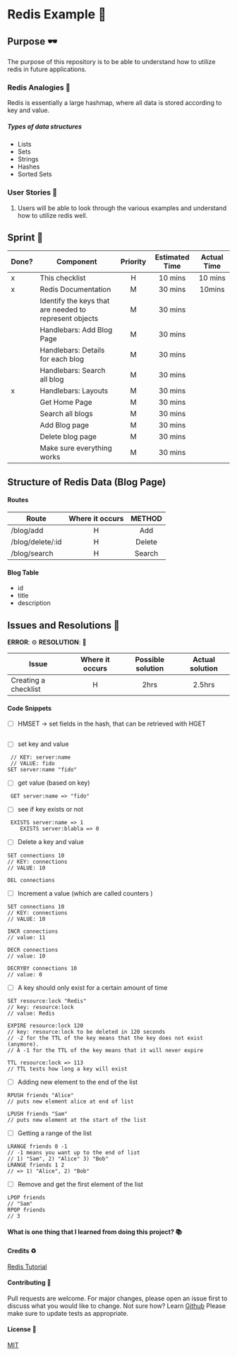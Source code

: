 # Redis Example :rocket:

## Purpose :dark_sunglasses:

The purpose of this repository is to be able to understand how to utilize redis in future applications.

### Redis Analogies :open_book:

Redis is essentially a large hashmap, where all data is stored according to key and value.

##### Types of data structures

- Lists
- Sets
- Strings
- Hashes
- Sorted Sets

### User Stories :telescope:

1. Users will be able to look through the various examples and understand how to utilize redis well.

## Sprint :athletic_shoe:

| Done? | Component                                              | Priority | Estimated Time | Actual Time |
| ----- | ------------------------------------------------------ | :------: | :------------: | :---------: |
| x     | This checklist                                         |    H     |    10 mins     |   10 mins   |
| x     | Redis Documentation                                    |    M     |    30 mins     |   10mins    |
|       | Identify the keys that are needed to represent objects |    M     |    30 mins     |             |
|       | Handlebars: Add Blog Page                              |    M     |    30 mins     |             |
|       | Handlebars: Details for each blog                      |    M     |    30 mins     |             |
|       | Handlebars: Search all blog                            |    M     |    30 mins     |             |
| x     | Handlebars: Layouts                                    |    M     |    30 mins     |             |
|       | Get Home Page                                          |    M     |    30 mins     |             |
|       | Search all blogs                                       |    M     |    30 mins     |             |
|       | Add Blog page                                          |    M     |    30 mins     |             |
|       | Delete blog page                                       |    M     |    30 mins     |             |
|       | Make sure everything works                             |    M     |    30 mins     |             |

## Structure of Redis Data (Blog Page)

#### Routes

| Route            | Where it occurs | METHOD |
| ---------------- | :-------------: | :----: |
| /blog/add        |        H        |  Add   |
| /blog/delete/:id |        H        | Delete |
| /blog/search     |        H        | Search |

#### Blog Table

- id
- title
- description

## Issues and Resolutions :flashlight:

**ERROR**: :gear:
**RESOLUTION**: :key:

| Issue                | Where it occurs | Possible solution | Actual solution |
| -------------------- | :-------------: | :---------------: | :-------------: |
| Creating a checklist |        H        |       2hrs        |     2.5hrs      |

#### Code Snippets

- [ ] HMSET -> set fields in the hash, that can be retrieved with HGET

```

```

- [ ] set key and value

```
 // KEY: server:name
 // VALUE: fido
SET server:name "fido"
```

- [ ] get value (based on key)

```
 GET server:name => "fido"
```

- [ ] see if key exists or not

```
 EXISTS server:name => 1
    EXISTS server:blabla => 0
```

- [ ] Delete a key and value

```
SET connections 10
// KEY: connections
// VALUE: 10

DEL connections
```

- [ ] Increment a value (which are called counters )

```
SET connections 10
// KEY: connections
// VALUE: 10

INCR connections
// value: 11

DECR connections
// value: 10

DECRYBY connections 10
// value: 0
```

- [ ] A key should only exist for a certain amount of time

```
SET resource:lock "Redis"
// key: resource:lock
// value: Redis

EXPIRE resource:lock 120
// key: resource:lock to be deleted in 120 seconds
// -2 for the TTL of the key means that the key does not exist (anymore).
// A -1 for the TTL of the key means that it will never expire

TTL resource:lock => 113
// TTL tests how long a key will exist
```

- [ ] Adding new element to the end of the list

```
RPUSH friends "Alice"
// puts new element alice at end of list

LPUSH friends "Sam"
// puts new element at the start of the list
```

- [ ] Getting a range of the list

```
LRANGE friends 0 -1
// -1 means you want up to the end of list
// 1) "Sam", 2) "Alice" 3) "Bob"
LRANGE friends 1 2
// => 1) "Alice", 2) "Bob"
```

- [ ] Remove and get the first element of the list

```
LPOP friends
// "Sam"
RPOP friends
// 3
```

#### What is one thing that I learned from doing this project? :books:

#### Credits :recycle:

[Redis Tutorial](https://try.redis.io/)

#### Contributing :round_pushpin:

Pull requests are welcome. For major changes, please open an issue first to discuss what you would like to change.
Not sure how? Learn [Github](https://www.youtube.com/watch?v=3RjQznt-8kE&list=PL4cUxeGkcC9goXbgTDQ0n_4TBzOO0ocPR)
Please make sure to update tests as appropriate.

#### License :memo:

[MIT](https://choosealicense.com/licenses/mit/)

